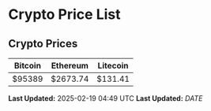 # Crypto Price List

## Crypto Prices
| Bitcoin | Ethereum | Litecoin |
| ------- | -------- | -------- |
| $95389 | $2673.74 | $131.41 |
**Last Updated:** 2025-02-19 04:49 UTC
**Last Updated:** $DATE$
